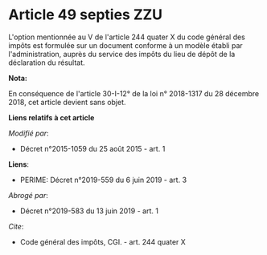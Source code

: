 # Article 49 septies ZZU

L'option mentionnée au V de l'article 244 quater X du code général des impôts est formulée sur un document conforme à un
modèle établi par l'administration, auprès du service des impôts du lieu de dépôt de la déclaration du résultat.

**Nota:**

En conséquence de l'article 30-I-12° de la loi n° 2018-1317 du 28 décembre 2018, cet article devient sans objet.

**Liens relatifs à cet article**

_Modifié par_:

  - Décret n°2015-1059 du 25 août 2015 - art. 1

**Liens**:

  - PERIME: Décret n°2019-559 du 6 juin 2019 - art. 3

_Abrogé par_:

  - Décret n°2019-583 du 13 juin 2019 - art. 1

_Cite_:

  - Code général des impôts, CGI. - art. 244 quater X
